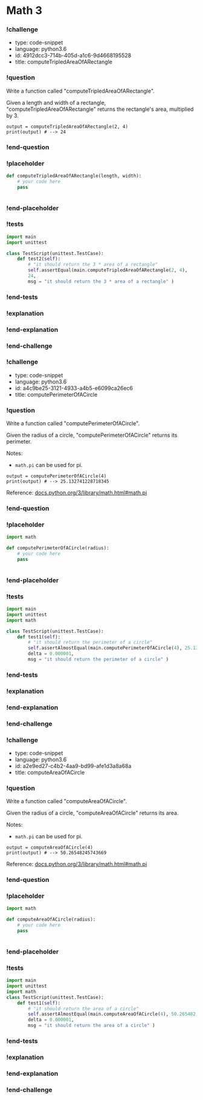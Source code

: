 # Math 3

### !challenge

* type: code-snippet
* language: python3.6
* id: 4912dcc3-714b-405d-a1c6-9d4668195528
* title: computeTripledAreaOfARectangle

### !question

Write a function called "computeTripledAreaOfARectangle".

Given a length and width of a rectangle, "computeTripledAreaOfARectangle" returns the rectangle's area, multiplied by 3.

```
output = computeTripledAreaOfARectangle(2, 4)
print(output) # --> 24
```

### !end-question

### !placeholder

```python
def computeTripledAreaOfARectangle(length, width):
    # your code here
    pass



```

### !end-placeholder

### !tests

```python
import main
import unittest

class TestScript(unittest.TestCase):
    def test2(self):
        # "it should return the 3 * area of a rectangle"
        self.assertEqual(main.computeTripledAreaOfARectangle(2, 4),
        24,
        msg = "it should return the 3 * area of a rectangle" )

```


### !end-tests

### !explanation

### !end-explanation

### !end-challenge

### !challenge

* type: code-snippet
* language: python3.6
* id: a4c9be25-3121-4933-a4b5-e6099ca26ec6
* title: computePerimeterOfACircle

### !question

Write a function called "computePerimeterOfACircle".

Given the radius of a circle, "computePerimeterOfACircle" returns its perimeter.

Notes:
* `math.pi` can be used for pi.

```
output = computePerimeterOfACircle(4)
print(output) # --> 25.132741228718345
```

Reference:
[docs.python.org/3/library/math.html#math.pi](https://docs.python.org/3/library/math.html#math.pi)

### !end-question

### !placeholder

```python
import math

def computePerimeterOfACircle(radius):
    # your code here
    pass



```

### !end-placeholder

### !tests

```python
import main
import unittest
import math

class TestScript(unittest.TestCase):
    def test1(self):
        # "it should return the perimeter of a circle"
        self.assertAlmostEqual(main.computePerimeterOfACircle(4), 25.132741,
        delta = 0.000001,
        msg = "it should return the perimeter of a circle" )


```


### !end-tests

### !explanation

### !end-explanation

### !end-challenge

### !challenge

* type: code-snippet
* language: python3.6
* id: a2e9ed27-c4b2-4aa9-bd99-afe1d3a8a68a
* title: computeAreaOfACircle

### !question

Write a function called "computeAreaOfACircle".

Given the radius of a circle, "computeAreaOfACircle" returns its area.

Notes:
* `math.pi` can be used for pi.

```
output = computeAreaOfACircle(4)
print(output) # --> 50.26548245743669
```


Reference:
[docs.python.org/3/library/math.html#math.pi](https://docs.python.org/3/library/math.html#math.pi)

### !end-question

### !placeholder

```python
import math

def computeAreaOfACircle(radius):
    # your code here
    pass



```

### !end-placeholder

### !tests

```python
import main
import unittest
import math
class TestScript(unittest.TestCase):
    def test1(self):
        # "it should return the area of a circle"
        self.assertAlmostEqual(main.computeAreaOfACircle(4), 50.265482,
        delta = 0.000001,
        msg = "it should return the area of a circle" )

```


### !end-tests

### !explanation

### !end-explanation

### !end-challenge
